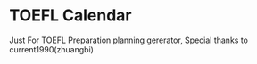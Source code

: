 # TOEFL Calendar
Just For TOEFL Preparation planning gererator, Special thanks to current1990(zhuangbi)
